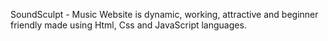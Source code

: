 SoundSculpt - Music Website is dynamic, working, attractive and beginner friendly made using Html, Css and JavaScript languages.
